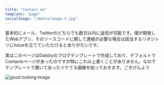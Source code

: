 ```yaml
---
title: "Contact me"
template: "page"
socialImage: "/media/image-4.jpg"
---
```


基本的にメール、Twitterのどちらでも数日以内に返信が可能です。僕が開発したWebアプリ、そのソースコードに関して連絡が必要な場合は該当するリポジトリにIssueを立てていただけるとありがたいです。

実はこのページはGatsbyのブログテンプレートで作成しており、デフォルトでContactsページがあったのですが特にこれ以上書くことがありません。なのでテンプレートで置いてあったイケてる画像を貼っておきます。ごきげんよう

![good looking image](/media/image-4.jpg)
